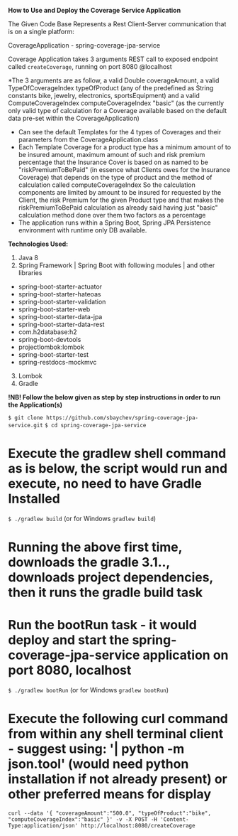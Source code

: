 **How to Use and Deploy the Coverage Service Application**

The Given Code Base Represents a Rest Client-Server communication that is on a single platform:

CoverageApplication - spring-coverage-jpa-service

Coverage Application takes 3 arguments REST call to exposed endpoint called `createCoverage`, running on port 8080 @localhost

*The 3 arguments are as follow, a valid Double coverageAmount, a valid TypeOfCoverageIndex typeOfProduct (any of the predefined as String constants bike, jewelry, electronics, sportsEquipment) and a valid ComputeCoverageIndex computeCoverageIndex "basic" (as the currently only valid type of calculation for a Coverage available based on the default data pre-set within the CoverageApplication)

- Can see the default Templates for the 4 types of Coverages and their parameters from the CoverageApplication.class
- Each Template Coverage for a product type has a minimum amount of to be insured amount, maximum amount of such and risk premium percentage that the Insurance Cover is based on as named to be "riskPremiumToBePaid" (in essence what Clients owes for the Insurance Coverage) that depends on the type of product and the method of calculation called computeCoverageIndex
    So the calculation components are limited by amount to be insured for requested by the Client, the risk Premium for the given Product type and that makes the riskPremiumToBePaid calculation as already said having just "basic" calculation method done over them two factors as a percentage
- The application runs within a Spring Boot, Spring JPA Persistence environment with runtime only DB available.

**Technologies Used:**

1. Java 8
2. Spring Framework | Spring Boot with following modules | and other libraries
 - spring-boot-starter-actuator
 - spring-boot-starter-hateoas
 - spring-boot-starter-validation
 - spring-boot-starter-web
 - spring-boot-starter-data-jpa
 - spring-boot-starter-data-rest
 - com.h2database:h2
 - spring-boot-devtools
 - projectlombok:lombok
 - spring-boot-starter-test
 - spring-restdocs-mockmvc
3. Lombok
4. Gradle


**!NB! Follow the below given as step by step instructions in order to run the Application(s)**

`$ git clone https://github.com/sbaychev/spring-coverage-jpa-service.git`
`$ cd spring-coverage-jpa-service`

# Execute the gradlew shell command as is below, the script would run and execute, no need to have Gradle Installed
`$ ./gradlew build` (or for Windows `gradlew build`)

# Running the above first time, downloads the gradle 3.1.., downloads project dependencies, then it runs the gradle build task

# Run the bootRun task - it would deploy and start the spring-coverage-jpa-service application on port 8080, localhost
`$ ./gradlew bootRun` (or for Windows `gradlew bootRun`)

# Execute the following curl command from within any shell terminal client - suggest using: '| python -m json.tool' (would need python installation if not already present) or other preferred means for display
`curl --data '{ "coverageAmount":"500.0", "typeOfProduct":"bike", "computeCoverageIndex":"basic" }' -v -X POST -H 'Content-Type:application/json' http://localhost:8080/createCoverage`

